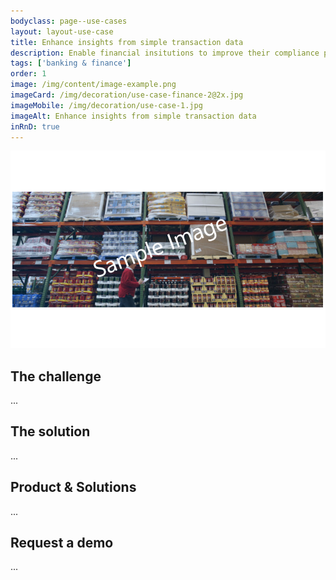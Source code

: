 ```yaml
---
bodyclass: page--use-cases
layout: layout-use-case
title: Enhance insights from simple transaction data
description: Enable financial insitutions to improve their compliance process by enriching transaction data with supplementary metadata and insights.
tags: ['banking & finance']
order: 1
image: /img/content/image-example.png
imageCard: /img/decoration/use-case-finance-2@2x.jpg
imageMobile: /img/decoration/use-case-1.jpg
imageAlt: Enhance insights from simple transaction data
inRnD: true
---
```

![Enhance insights from simple transaction data](/img/sample-usecase.png)

## The challenge

...

## The solution

...

## Product & Solutions

...

## Request a demo

...
